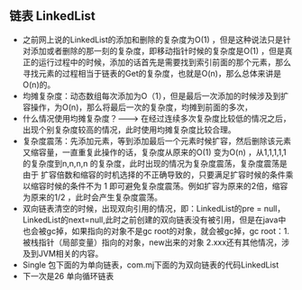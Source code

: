 ## 链表 LinkedList

- 之前网上说的LinkedList的添加和删除的复杂度为O(1) ，但是这种说法只是针对添加或者删除的那一刻的复杂度，即移动指针时候的复杂度是O(1) ，但是真正的运行过程中的时候，添加的话首先是需要找到索引前面的那个元素，那么寻找元素的过程相当于链表的Get的复杂度，也就是O(n)，那么总体来讲是O(n)的。
- 均摊复杂度：动态数组每次添加为O（1），但是最后一次添加的时候涉及到扩容操作，为O(n)，那么将最后一次的复杂度，均摊到前面的多次，
- 什么情况使用均摊复杂度？---> 在经过连续多次复杂度比较低的情况之后，出现个别复杂度较高的情况，此时使用均摊复杂度比较合理。
- 复杂度震荡：先添加元素，等到添加最后一个元素时候扩容，然后删除该元素又缩容量，一直重复此操作的话，复杂度从原来的O(1) 变为O(n) ，从1,1,1,1,1 的复杂度到n,n,n,n 的复杂度，此时出现的情况为复杂度震荡，复杂度震荡是由于 扩容倍数和缩容的时机选择的不正确导致的，只要满足扩容时候的条件乘以缩容时候的条件不为 1 即可避免复杂度震荡。例如扩容为原来的2倍，缩容为原来的1/2 ，此时会产生复杂度震荡。
- 双向链表清空的时候，出现双向引用的情况，即：LinkedList的pre = null，LinkedList的next=null,此时之前创建的双向链表没有被引用，但是在java中也会被gc掉，如果指向的对象不是gc root的对象，就会被gc掉，gc root：1.被栈指针（局部变量）指向的对象，new出来的对象 2.xxx还有其他情况，涉及到JVM相关的内容。
- Single 包下面的为单向链表，com.mj下面的为双向链表的代码LinkedList
- 下一次是26 单向循环链表